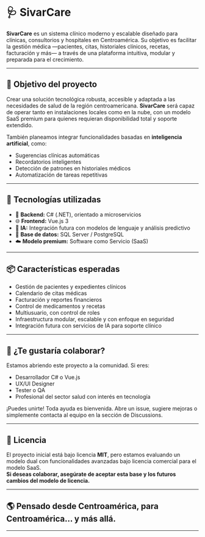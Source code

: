 # 🩺 SivarCare

**SivarCare** es un sistema clínico moderno y escalable diseñado para clínicas, consultorios y hospitales en Centroamérica. Su objetivo es facilitar la gestión médica —pacientes, citas, historiales clínicos, recetas, facturación y más— a través de una plataforma intuitiva, modular y preparada para el crecimiento.

---

## 🚀 Objetivo del proyecto

Crear una solución tecnológica robusta, accesible y adaptada a las necesidades de salud de la región centroamericana. **SivarCare** será capaz de operar tanto en instalaciones locales como en la nube, con un modelo SaaS premium para quienes requieran disponibilidad total y soporte extendido.

También planeamos integrar funcionalidades basadas en **inteligencia artificial**, como:
- Sugerencias clínicas automáticas
- Recordatorios inteligentes
- Detección de patrones en historiales médicos
- Automatización de tareas repetitivas

---

## 🧱 Tecnologías utilizadas

- 🔧 **Backend:** C# (.NET), orientado a microservicios
- 🌐 **Frontend:** Vue.js 3
- 🧠 **IA:** Integración futura con modelos de lenguaje y análisis predictivo
- 🧪 **Base de datos:** SQL Server / PostgreSQL
- ☁️ **Modelo premium:** Software como Servicio (SaaS)

---

## 📦 Características esperadas

- Gestión de pacientes y expedientes clínicos
- Calendario de citas médicas
- Facturación y reportes financieros
- Control de medicamentos y recetas
- Multiusuario, con control de roles
- Infraestructura modular, escalable y con enfoque en seguridad
- Integración futura con servicios de IA para soporte clínico

---

## 🤝 ¿Te gustaría colaborar?

Estamos abriendo este proyecto a la comunidad. Si eres:

- Desarrollador C# o Vue.js
- UX/UI Designer
- Tester o QA
- Profesional del sector salud con interés en tecnología

¡Puedes unirte! Toda ayuda es bienvenida. Abre un issue, sugiere mejoras o simplemente contacta al equipo en la sección de Discussions.

---

## 📝 Licencia

El proyecto inicial está bajo licencia **MIT**, pero estamos evaluando un modelo dual con funcionalidades avanzadas bajo licencia comercial para el modelo SaaS.  
**Si deseas colaborar, asegúrate de aceptar esta base y los futuros cambios del modelo de licencia.**

---

## 🌎 Pensado desde Centroamérica, para Centroamérica... y más allá.

---

